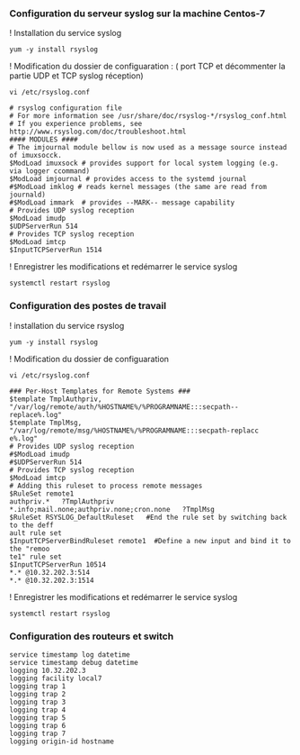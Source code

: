 ### Configuration du serveur syslog sur la machine Centos-7

! Installation du service syslog

````
yum -y install rsyslog
````
! Modification du dossier de configuaration : ( port TCP et décommenter la partie UDP et TCP syslog réception)
````
vi /etc/rsyslog.conf

# rsyslog configuration file
# For more information see /usr/share/doc/rsyslog-*/rsyslog_conf.html
# If you experience problems, see http://www.rsyslog.com/doc/troubleshoot.html
#### MODULES ####
# The imjournal module bellow is now used as a message source instead of imuxsocck.
$ModLoad imuxsock # provides support for local system logging (e.g. via logger ccommand)
$ModLoad imjournal # provides access to the systemd journal
#$ModLoad imklog # reads kernel messages (the same are read from journald)
#$ModLoad immark  # provides --MARK-- message capability
# Provides UDP syslog reception
$ModLoad imudp
$UDPServerRun 514
# Provides TCP syslog reception
$ModLoad imtcp
$InputTCPServerRun 1514
````

! Enregistrer les modifications et redémarrer le service syslog
````
systemctl restart rsyslog
````

### Configuration des postes de travail 

! installation du service rsyslog
````
yum -y install rsyslog
````

! Modification du dossier de configuaration
````
vi /etc/rsyslog.conf

### Per-Host Templates for Remote Systems ###
$template TmplAuthpriv, "/var/log/remote/auth/%HOSTNAME%/%PROGRAMNAME:::secpath--
replace%.log"
$template TmplMsg, "/var/log/remote/msg/%HOSTNAME%/%PROGRAMNAME:::secpath-replacc
e%.log"
# Provides UDP syslog reception
#$ModLoad imudp
#$UDPServerRun 514
# Provides TCP syslog reception
$ModLoad imtcp
# Adding this ruleset to process remote messages
$RuleSet remote1
authpriv.*   ?TmplAuthpriv
*.info;mail.none;authpriv.none;cron.none   ?TmplMsg
$RuleSet RSYSLOG_DefaultRuleset   #End the rule set by switching back to the deff
ault rule set
$InputTCPServerBindRuleset remote1  #Define a new input and bind it to the "remoo
te1" rule set
$InputTCPServerRun 10514
*.* @10.32.202.3:514
*.* @10.32.202.3:1514
````

! Enregistrer les modifications et redémarrer le service syslog
````
systemctl restart rsyslog
````

### Configuration des routeurs et switch
````
service timestamp log datetime
service timestamp debug datetime
logging 10.32.202.3
logging facility local7
logging trap 1
logging trap 2
logging trap 3
logging trap 4
logging trap 5
logging trap 6
logging trap 7
logging origin-id hostname
````
